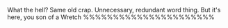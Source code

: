 What the hell? Same old crap. Unnecessary, redundant word thing. But it's here, you son of a Wretch %%%%%%%%%%%%%%%%%%%%%%
